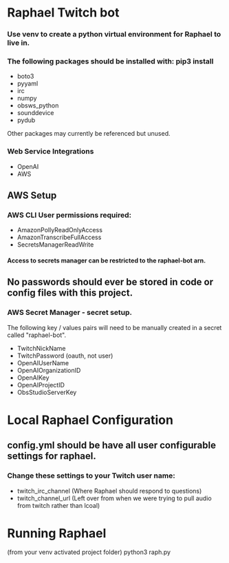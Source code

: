 # Raphael Twitch bot

### Use venv to create a python virtual environment for Raphael to live in.


### The following packages should be installed with: pip3 install
- boto3
- pyyaml
- irc
- numpy
- obsws_python
- sounddevice
- pydub

Other packages may currently be referenced but unused.

### Web Service Integrations
- OpenAI
- AWS

## AWS Setup
### AWS CLI User permissions required:
- AmazonPollyReadOnlyAccess
- AmazonTranscribeFullAccess
- SecretsManagerReadWrite
#### Access to secrets manager can be restricted to the raphael-bot arn.

## No passwords should ever be stored in code or config files with this project.
### AWS Secret Manager - secret setup.
The following key / values pairs will need to be manually created in a secret called "raphael-bot".
- TwitchNickName
- TwitchPassword (oauth, not user)
- OpenAIUserName
- OpenAIOrganizationID
- OpenAIKey
- OpenAIProjectID
- ObsStudioServerKey

# Local Raphael Configuration
## config.yml should be have all user configurable settings for raphael.

### Change these settings to your Twitch user name:
- twitch_irc_channel (Where Raphael should respond to questions)
- twitch_channel_url (Left over from when we were trying to pull audio from twitch rather than lcoal)


# Running Raphael
(from your venv activated project folder)
python3 raph.py
